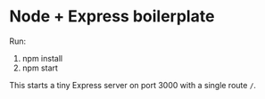 # Node + Express boilerplate

Run:

1. npm install
2. npm start

This starts a tiny Express server on port 3000 with a single route `/`.
